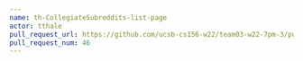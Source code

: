 ```yaml
---
name: th-CollegiateSubreddits-list-page
actor: tthale
pull_request_url: https://github.com/ucsb-cs156-w22/team03-w22-7pm-3/pull/46
pull_request_num: 46
---
```

